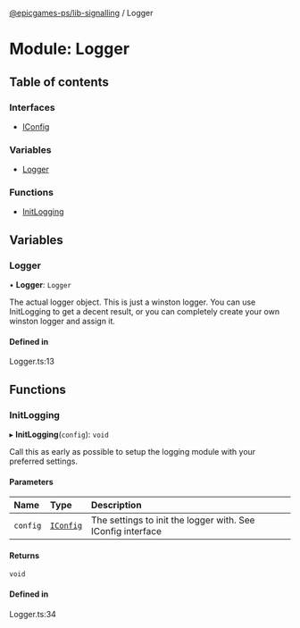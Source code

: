 [@epicgames-ps/lib-signalling](../README.md) / Logger

# Module: Logger

## Table of contents

### Interfaces

- [IConfig](../interfaces/Logger.IConfig.md)

### Variables

- [Logger](Logger.md#logger)

### Functions

- [InitLogging](Logger.md#initlogging)

## Variables

### Logger

• **Logger**: `Logger`

The actual logger object. This is just a winston logger.
You can use InitLogging to get a decent result, or you can
completely create your own winston logger and assign it.

#### Defined in

Logger.ts:13

## Functions

### InitLogging

▸ **InitLogging**(`config`): `void`

Call this as early as possible to setup the logging module with your
preferred settings.

#### Parameters

| Name | Type | Description |
| :------ | :------ | :------ |
| `config` | [`IConfig`](../interfaces/Logger.IConfig.md) | The settings to init the logger with. See IConfig interface |

#### Returns

`void`

#### Defined in

Logger.ts:34
